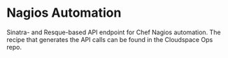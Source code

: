 Nagios Automation
=================

Sinatra- and Resque-based API endpoint for Chef Nagios automation. The recipe that generates the API calls can be found in 
the Cloudspace Ops repo.

